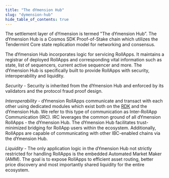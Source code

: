 ```yaml
---
title: "The dYmension Hub"
slug: "dymension-hub"
hide_table_of_contents: true
---
```


The settlement layer of dYmension is termed "The dYmension Hub”. The dYmension Hub is a Cosmos SDK Proof-of-Stake chain which utilizes the Tendermint Core state replication model for networking and consensus.<br/>

The dYmension Hub incorporates logic for servicing RollApps. It maintains a registrar of deployed RollApps and corresponding vital information such as state, list of sequencers, current active sequencer and more. The dYmension Hub is specifically built to provide RollApps with security, interoperability and liquidity. <br/>

*Security* - Security is inherited from the dYmension Hub and enforced by its validators and the protocol fraud proof design.<br/>

*Interoperability* - dYmension RollApps communicate and transact with each other using dedicated modules which exist both on the [RDK](../reference/glossary.md#r) and the dYmension Hub. We refer to this type of communication as Inter-RollApp Communication (IRC). IRC leverages the common ground of all dYmension RollApps - the dYmension Hub. The dYmension Hub facilitates trust-minimized bridging for RollApp users within the ecosystem. Additionally, RollApps are capable of communicating with other IBC-enabled chains via the dYmension Hub.<br/> 

*Liquidity* - The only application logic in the dYmension Hub not strictly restricted for handling RollApps is the embedded Automated Market Maker (AMM). The goal is to expose RollApps to efficient asset routing, better price discovery and most importantly shared liquidity for the entire ecosystem.
